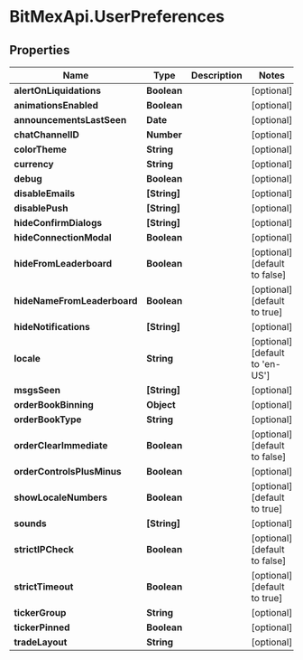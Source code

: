 # BitMexApi.UserPreferences

## Properties
Name | Type | Description | Notes
------------ | ------------- | ------------- | -------------
**alertOnLiquidations** | **Boolean** |  | [optional] 
**animationsEnabled** | **Boolean** |  | [optional] 
**announcementsLastSeen** | **Date** |  | [optional] 
**chatChannelID** | **Number** |  | [optional] 
**colorTheme** | **String** |  | [optional] 
**currency** | **String** |  | [optional] 
**debug** | **Boolean** |  | [optional] 
**disableEmails** | **[String]** |  | [optional] 
**disablePush** | **[String]** |  | [optional] 
**hideConfirmDialogs** | **[String]** |  | [optional] 
**hideConnectionModal** | **Boolean** |  | [optional] 
**hideFromLeaderboard** | **Boolean** |  | [optional] [default to false]
**hideNameFromLeaderboard** | **Boolean** |  | [optional] [default to true]
**hideNotifications** | **[String]** |  | [optional] 
**locale** | **String** |  | [optional] [default to 'en-US']
**msgsSeen** | **[String]** |  | [optional] 
**orderBookBinning** | **Object** |  | [optional] 
**orderBookType** | **String** |  | [optional] 
**orderClearImmediate** | **Boolean** |  | [optional] [default to false]
**orderControlsPlusMinus** | **Boolean** |  | [optional] 
**showLocaleNumbers** | **Boolean** |  | [optional] [default to true]
**sounds** | **[String]** |  | [optional] 
**strictIPCheck** | **Boolean** |  | [optional] [default to false]
**strictTimeout** | **Boolean** |  | [optional] [default to true]
**tickerGroup** | **String** |  | [optional] 
**tickerPinned** | **Boolean** |  | [optional] 
**tradeLayout** | **String** |  | [optional] 


